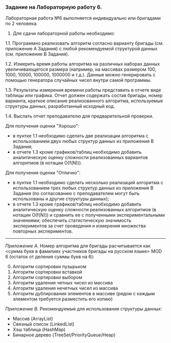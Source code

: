 ### Задание на Лабораторную работу 6. ###

Лабораторная работа №6 выполняется индивидуально или бригадами по 2 человека.

1. Для сдачи лабораторной работы необходимо:

  1.1. Программно реализовать алгоритм согласно варианту бригады (см. приложение А Задания) с любой рекомендуемой структурой данных (см. приложение В Задания).

  1.2. Измерить время работы алгоритма на различных наборах данных увеличивающегося размера (например, на массивах размером 100, 1000, 10000, 100000, 1000000 и т.д.). Данные можно генерировать с помощью генератора случайных чисел внутри самой программы. 

  1.3. Результаты измерения времени работы представить в отчете виде таблицы или графика. 
Отчет должен содержать состав бригады, номер варианта, краткое описание реализованного алгоритма, используемые структуры данных, разработанный исходный код.

  1.4. Выслать отчет преподавателю для предварительной проверки.

Для получения оценки "Хорошо": 
* в пунтке 1.1 необходимо сделать две реализации алгоритма с использованием двух любых структур данных из приложения В Задания;
* в отчете 1.3 кроме графиков/таблиц необходимо добавить аналитическую оценку сложности реализованных вариантов алгоритмов (в нотации О(f(N))).

Для получения оценки "Отлично": 
* в пунтке 1.1 необходимо сделать несколько реализаций алгоритма с использованием трех любых структур данных из приложения В Задания (по согласованию с преподавателем могут быть использованы и другие структуры данных);
* в отчете 1.3 кроме графиков/таблиц необходимо добавить аналитическую оценку сложности реализованных алгоритмов (в нотации О(f(N))) и сравнить ее с полученными экспериментальными значениями; обеспечить статистическую значимость экспериментов за счет проведения и измерения множества повторных экспериментов.

-----------------------------------------------------------------------------

*Приложение А.* Номер алгоритма для бригады расчитывается как <сумма букв в фамилиях участников бригады на русском языке> MOD 6 (остаток от деления суммы букв на 6):

0) Алгоритм сортировки пузырьком
1) Алгоритм сортировки вставкой
2) Алгоритм сортировки выбором
3) Алгоритм удаления четных чисел из массива
4) Алгоритм удаления нечетных чисел из массива
5) Алгоритм дублирования элементов в массиве (рядом с каждым элементом требуется разместить его копию)

*Приложение В.* Рекомендуемые для использования структуры данных:
* Массив (ArrayList)
* Связный список (LinkedList)
* Хэш таблица (HashMap)
* Бинарное дерево (TreeSet/PriorityQueue/Heap)
